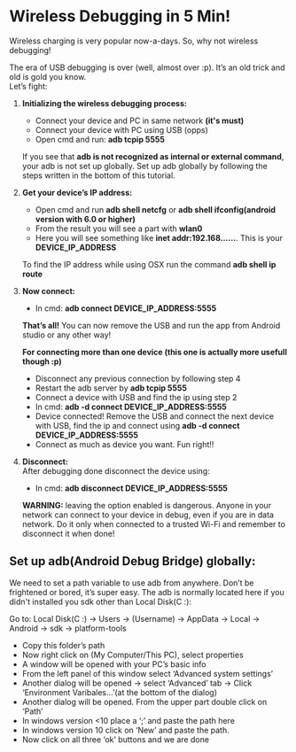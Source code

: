 Wireless Debugging in 5 Min!
===============================

Wireless charging is very popular now-a-days. So, why not wireless debugging! 

The era of USB debugging is over (well, almost over :p). It’s an old trick and old is gold you know.
<br />Let’s fight:
<br />
1. **Initializing the wireless debugging process:**
	<ul>
		<li>Connect your device and PC in same network <b>(it's must)</b></li>
		<li>Connect your device with PC using USB (opps)</li>
		<li>Open cmd and run: <b>adb tcpip 5555</b></li>
	</ul>
	
	If you see that **adb is not recognized as internal or external command**, your adb is not set up globally. Set up adb globally by following the steps written in the bottom of this tutorial.

2. **Get your device’s IP address:**
	<ul>
		<li>Open cmd and run <b>adb shell netcfg</b> or <b>adb shell ifconfig(android version with 6.0 or higher)</b></li>
		<li>From the result you will see a part with <b>wlan0</b></li>
		<li>Here you will see something like <b>inet addr:192.168……</b>. This is your <b>DEVICE_IP_ADDRESS</b></li>
	</ul>
	
	To find the IP address while using OSX run the command **adb shell ip route**

3. **Now connect:**
	<ul style="list-style-type:disc">
		<li>In cmd: <b>adb connect DEVICE_IP_ADDRESS:5555</b></li>
	</ul>
	
	**That’s all!** You can now remove the USB and run the app from Android studio or any other way!
	
	**For connecting more than one device (this one is actually more usefull though :p)**
	<ul style="list-style-type:disc">
		<li>Disconnect any previous connection by following step 4</li>
		<li>Restart the adb server by <b>adb tcpip 5555</b></li>
		<li> Connect a device with USB and find the ip using step 2</li>
		<li>In cmd: <b>adb -d connect DEVICE_IP_ADDRESS:5555</b></li>
		<li>Device connected! Remove the USB and connect the next device with USB, find the ip and connect using <b>adb -d connect DEVICE_IP_ADDRESS:5555</b></li>
		<li>Connect as much as device you want. Fun right!!</li>
	</ul>

4. **Disconnect:**
	<br />After debugging done disconnect the device using:
	<ul style="list-style-type:disc">
		<li>In cmd: <b>adb disconnect DEVICE_IP_ADDRESS:5555</b></li>
	</ul>
	
	**WARNING:** leaving the option enabled is dangerous. Anyone in your network can connect to your device in debug, even if you are in data network. Do it only when connected to a trusted Wi-Fi and remember to disconnect it when done!


Set up adb(Android Debug Bridge) globally:
------------------------------------------
We need to set a path variable to use adb from anywhere.  Don’t be frightened or bored, it’s super easy. The adb is normally located here if you didn't installed you sdk other than Local Disk(C :):

Go to: Local Disk(C :) -> Users -> (Username) ->  AppData -> Local -> Android -> sdk -> platform-tools

<ul>
	<li>Copy this folder’s path</li>
	<li>Now right click on (My Computer/This PC), select properties</li>
	<li>A window will be opened with your PC’s basic info</li>
	<li>From the left panel of this window select ‘Advanced system settings’</li>
	<li>Another dialog will be opened -> select ‘Advanced’ tab -> Click ‘Environment Varibales…’(at the bottom of the dialog)</li>
	<li>Another dialog will be opened. From the upper part double click on ‘Path’</li>
	<li>In windows version <10 place a ‘;’ and paste the path here</li>
	<li>In windows version 10 click on ‘New’ and paste the path.</li>
	<li>Now click on all three ‘ok’ buttons and we are done</li>
</ul>
